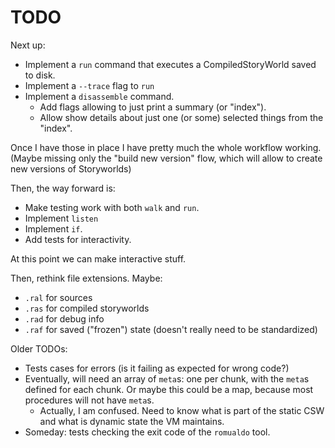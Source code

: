 # TODO

Next up:

* Implement a `run` command that executes a CompiledStoryWorld saved to disk.
* Implement a `--trace` flag to `run`
* Implement a `disassemble` command.
    * Add flags allowing to just print a summary (or "index").
    * Allow show details about just one (or some) selected things from the
      "index".

Once I have those in place I have pretty much the whole workflow working. (Maybe
missing only the "build new version" flow, which will allow to create new
versions of Storyworlds)

Then, the way forward is:

* Make testing work with both `walk` and `run`.
* Implement `listen`
* Implement `if`.
* Add tests for interactivity.

At this point we can make interactive stuff.

Then, rethink file extensions. Maybe:

* `.ral` for sources
* `.ras` for compiled storyworlds
* `.rad` for debug info
* `.raf` for saved ("frozen") state (doesn't really need to be standardized)

Older TODOs:

* Tests cases for errors (is it failing as expected for wrong code?)
* Eventually, will need an array of `meta`s: one per chunk, with the `meta`s
  defined for each chunk. Or maybe this could be a map, because most
  procedures will not have `meta`s.
    * Actually, I am confused. Need to know what is part of the static CSW
      and what is dynamic state the VM maintains.
* Someday: tests checking the exit code of the `romualdo` tool.
